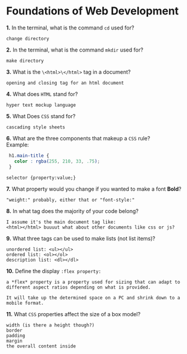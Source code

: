 # Foundations of Web Development

**1.** In the terminal, what is the command `cd` used for?
<!-- enter you answer in the space below -->
```
change directory
```

**2.** In the terminal, what is the command `mkdir` used for?
<!-- enter you answer in the space below -->
```
make directory
```

**3.** What is the `\<html>\</html>` tag in a document?
<!-- enter you answer in the space below -->
```
opening and closing tag for an html document
```

**4.** What does `HTML` stand for?
<!-- enter you answer in the space below -->
```
hyper text mockup language
```

**5.** What Does `CSS` stand for?
<!-- enter you answer in the space below -->
```
cascading style sheets
```

**6.** What are the three components that makeup a `CSS` rule? <br> Example:
```css
 h1.main-title {
   color : rgba(255, 210, 33, .75);
 }
```
<!-- enter you answer in the space below -->
```
selector {property:value;}
```

**7.** What property would you change if you wanted to make a font **Bold**?
<!-- enter you answer in the space below -->
```
"weight:" probably, either that or "font-style:"
```

**8.** In what tag does the majority of your code belong?
<!-- enter you answer in the space below -->
```
I assume it's the main document tag like: 
<html></html> buuuut what about other documents like css or js?
```

**9.** What three tags can be used to make lists (not list items)?
<!-- enter you answer in the space below -->
```
unordered list: <ul></ul>
ordered list: <ol></ol>
description list: <dl></dl>
```

**10.** Define the display `:flex property:`
<!-- enter you answer in the space below -->
```
a *flex* property is a property used for sizing that can adapt to different aspect ratios depending on what is provided.

It will take up the determined space on a PC and shrink down to a mobile format.
```

**11.** What `CSS` properties affect the size of a box model?
<!-- enter you answer in the space below -->
```
width (is there a height though?)
border
padding
margin
the overall content inside
```

